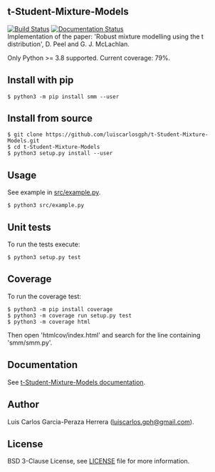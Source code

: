 t-Student-Mixture-Models
------------------------
[![Build Status](https://travis-ci.org/luiscarlosgph/t-Student-Mixture-Models.svg?branch=master)](https://travis-ci.org/luiscarlosgph/t-Student-Mixture-Models)
[![Documentation Status](https://readthedocs.org/projects/t-student-mixture-models/badge/?version=latest)](http://t-student-mixture-models.readthedocs.io/en/latest/?badge=latest)  
Implementation of the paper: 'Robust mixture modelling using the t distribution', D. Peel and G. J. McLachlan. 

Only Python >= 3.8 supported.
Current coverage: 79%.

Install with pip
----------------
```
$ python3 -m pip install smm --user
```

Install from source
-------------------
```
$ git clone https://github.com/luiscarlosgph/t-Student-Mixture-Models.git
$ cd t-Student-Mixture-Models
$ python3 setup.py install --user
```

Usage
-----
See example in [src/example.py](src/example.py). 
```
$ python3 src/example.py
```

Unit tests
----------
To run the tests execute:
```
$ python3 setup.py test
```

Coverage
--------
To run the coverage test:
```
$ python3 -m pip install coverage
$ python3 -m coverage run setup.py test
$ python3 -m coverage html
```
Then open 'htmlcov/index.html' and search for the line containing 'smm/smm.py'.

Documentation
-------------
See [t-Student-Mixture-Models documentation](http://t-student-mixture-models.readthedocs.io/en/latest).

Author
------
Luis Carlos Garcia-Peraza Herrera (luiscarlos.gph@gmail.com).

License
-------
BSD 3-Clause License, see [LICENSE](https://github.com/luiscarlosgph/t-Student-Mixture-Models/blob/master/LICENSE) file for more information.
